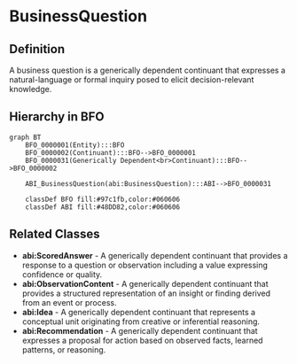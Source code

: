 # BusinessQuestion

## Definition
A business question is a generically dependent continuant that expresses a natural-language or formal inquiry posed to elicit decision-relevant knowledge.

## Hierarchy in BFO
```mermaid
graph BT
    BFO_0000001(Entity):::BFO
    BFO_0000002(Continuant):::BFO-->BFO_0000001
    BFO_0000031(Generically Dependent<br>Continuant):::BFO-->BFO_0000002
    
    ABI_BusinessQuestion(abi:BusinessQuestion):::ABI-->BFO_0000031
    
    classDef BFO fill:#97c1fb,color:#060606
    classDef ABI fill:#48DD82,color:#060606
```

## Related Classes
- **abi:ScoredAnswer** - A generically dependent continuant that provides a response to a question or observation including a value expressing confidence or quality.
- **abi:ObservationContent** - A generically dependent continuant that provides a structured representation of an insight or finding derived from an event or process.
- **abi:Idea** - A generically dependent continuant that represents a conceptual unit originating from creative or inferential reasoning.
- **abi:Recommendation** - A generically dependent continuant that expresses a proposal for action based on observed facts, learned patterns, or reasoning. 